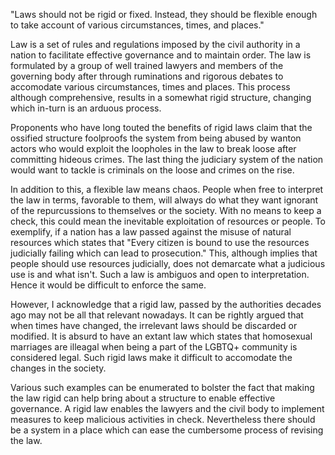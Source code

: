 "Laws should not be rigid or fixed. Instead, they should be flexible enough to take account of various circumstances, times, and places."


Law is a set of rules and regulations imposed by the civil authority in a nation to facilitate effective governance and to maintain order. The law is formulated by a group of well trained lawyers and members of the governing body after through ruminations and rigorous debates to accomodate various circumstances, times and places. This process although comprehensive, results in a somewhat rigid structure, changing which in-turn is an arduous process. 

Proponents who have long touted the benefits of rigid laws claim that the ossified structure foolproofs the system from being abused by wanton actors who would exploit the loopholes in the law to break loose after committing hideous crimes. The last thing the judiciary system of the nation would want to tackle is criminals on the loose and crimes on the rise. 

In addition to this, a flexible law means chaos. People when free to interpret the law in terms, favorable to them, will always do what they want ignorant of the repurcussions to themselves or the society. With no means to keep a check, this could mean the inevitable exploitation of resources or people. To exemplify, if a nation has a law passed against the misuse of natural resources which states that "Every citizen is bound to use the resources judicially failing which can lead to prosecution." This, although implies that people should use resources judicially, does not demarcate what a judicious use is and what isn't. Such a law is ambiguos and open to interpretation. Hence it would be difficult to enforce the same. 

However, I acknowledge that a rigid law, passed by the authorities decades ago may not be all that relevant nowadays. It can be rightly argued that when times have changed, the irrelevant laws should be discarded or modified.  It is absurd to have an extant law which states that homosexual marriages are illeagal when being a part of the LGBTQ+ community is considered legal. Such rigid laws make it difficult to accomodate the changes in the society. 

Various such examples can be enumerated to bolster the fact that making the law rigid can help bring about a structure to enable effective governance. A rigid law enables the lawyers and the civil body to implement measures to keep malicious activities in check. Nevertheless there should be a system in a place which can ease the cumbersome process of revising the law.
